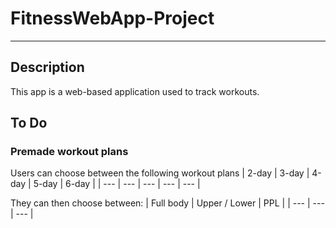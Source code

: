 # FitnessWebApp-Project
***

## Description

This app is a web-based application used to track workouts. 

## To Do

### Premade workout plans
Users can choose between the following workout plans
| 2-day | 3-day | 4-day | 5-day | 6-day |
| --- | --- | --- | --- | --- |

They can then choose between:
| Full body | Upper / Lower | PPL |
| --- | --- | --- |

